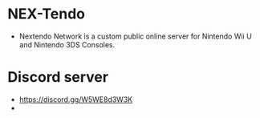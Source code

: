 # NEX-Tendo
- Nextendo Network is a custom public online server for Nintendo Wii U and Nintendo 3DS Consoles.

# Discord server
- https://discord.gg/W5WE8d3W3K
- 
